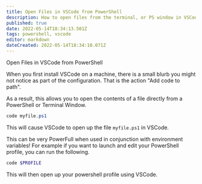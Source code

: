 ```yaml
---
title: Open Files in VSCode from PowerShell
description: How to open files from the terminal, or PS window in VSCode.
published: true
date: 2022-05-14T18:34:13.501Z
tags: powershell, vscode
editor: markdown
dateCreated: 2022-05-14T18:34:10.071Z
---
```


Open Files in VSCode from PowerShell

When you first install VSCode on a machine, there is a small blurb you might not notice as part of the configuration. That is the action "Add code to path". 

As a result, this allows you to open the contents of a file directly from a PowerShell or Terminal Window. 

```powershell
code myfile.ps1
```

This will cause VSCode to open up the file `myfile.ps1` in VSCode. 

This can be very PowerFull when used in conjunction with environment variables! For example if you want to launch and edit your PowerShell profile, you can run the following. 

```powershell
code $PROFILE
```

This will then open up your powershell profile using VSCode. 